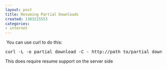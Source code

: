 ```yaml
---
layout: post
title: Resuming Partial Downloads
created: 1303215553
categories:
- internet
---
```

<p>&nbsp;You can use curl to do this:</p>
<pre>
curl -L -o partial_download -C - http://path_to/partial_download
</pre>
<p>This does require resume support on the server side</p>
